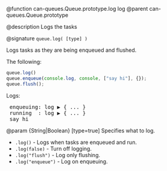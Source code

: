 @function can-queues.Queue.prototype.log log
@parent can-queues.Queue.prototype

@description Logs the tasks

@signature `queue.log( [type] )`

 Logs tasks as they are being enqueued and flushed.

 The following:

 ```js
 queue.log()
 queue.enqueue(console.log, console, ["say hi"], {});
 queue.flush();
 ```

 Logs:

 <pre>
 enqueuing: log &#x25B6; { ... }
 running  : log &#x25B6; { ... }
 say hi</pre>

 @param {String|Boolean} [type=true] Specifies what to log.
  - `.log()` - Logs when tasks are enqueued and run.
  - `.log(false)` - Turn off logging.
  - `.log("flush")` - Log only flushing.
  - `.log("enqueue")` - Log on enqueuing.

